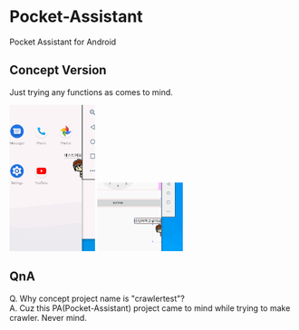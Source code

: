 # Pocket-Assistant
Pocket Assistant for Android   
   
## Concept Version   
Just trying any functions as comes to mind.   
     
<img src="./img/concept.gif" width="30%" height="30%">   <img src="./img/concept2.gif" width="30%" height="30%">   
    
## QnA
Q. Why concept project name is "crawlertest"?    
A. Cuz this PA(Pocket-Assistant) project came to mind while trying to make crawler. Never mind.   

